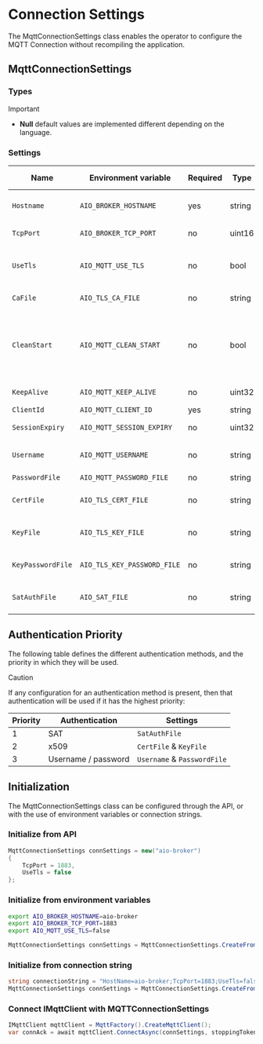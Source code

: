 # Connection Settings

The MqttConnectionSettings class enables the operator to configure the MQTT Connection without recompiling the application.

## MqttConnectionSettings

### Types

> [!IMPORTANT]
> * **Null** default values are implemented different depending on the language.
### Settings

|Name|Environment variable|Required|Type|Default value|Description|
|-|-|-|-|-|-|
|`Hostname`|`AIO_BROKER_HOSTNAME`|yes|string|n/a|FQDN to the endpoint, eg: mybroker.mydomain.com|
|`TcpPort`|`AIO_BROKER_TCP_PORT`|no|uint16|`8883`|TCP port to access the endpoint eg: 8883|
|`UseTls`|`AIO_MQTT_USE_TLS`|no|bool|`true`|Enable TLS negotiation (disabling not recommended for production)|
|`CaFile`|`AIO_TLS_CA_FILE`|no|string|null|Path to a PEM file to validate server identity|
|`CleanStart`|`AIO_MQTT_CLEAN_START`|no|bool|false|Whether to use persistent session on first connect, subsequent connections will be `false`. `true` requires a unique `ClientId`.
|`KeepAlive`|`AIO_MQTT_KEEP_ALIVE`|no|uint32|`60`|Interval of ping packets, in seconds|
|`ClientId`|`AIO_MQTT_CLIENT_ID`|yes|string|n/a|MQTT Client Id|
|`SessionExpiry`|`AIO_MQTT_SESSION_EXPIRY`|no|uint32|`3600`|Connection session duration, in seconds|
|`Username`|`AIO_MQTT_USERNAME`|no|string|null|MQTT Username to authenticate the connection|
|`PasswordFile`|`AIO_MQTT_PASSWORD_FILE`|no|string|null|MQTT Password file|
|`CertFile`|`AIO_TLS_CERT_FILE`|no|string|null|Path to a PEM file to establish X509 client authentication|
|`KeyFile`|`AIO_TLS_KEY_FILE`|no|string|null|Path to a KEY file to establish X509 client authentication| 
|`KeyPasswordFile`|`AIO_TLS_KEY_PASSWORD_FILE`|no|string|null|Password (aka pass-phrase) to protect the key| 
|`SatAuthFile`|`AIO_SAT_FILE`|no|string|null|Path to a file with the token to be used with SAT auth|

## Authentication Priority

The following table defines the different authentication methods, and the priority in which they will be used.

> [!CAUTION]
> If any configuration for an authentication method is present, then that authentication will be used if it has the highest priority:

| Priority | Authentication | Settings |
|-|-|-|
| 1 | SAT |  `SatAuthFile` |
| 2 | x509 | `CertFile` & `KeyFile` |
| 3 | Username / password |`Username` & `PasswordFile` |

## Initialization

The MqttConnectionSettings class can be configured through the API, or with the use of environment variables or connection strings.

### Initialize from API

```cs
MqttConnectionSettings connSettings = new("aio-broker")
{
    TcpPort = 1883,
    UseTls = false
};
```

### Initialize from environment variables

```bash
export AIO_BROKER_HOSTNAME=aio-broker
export AIO_BROKER_TCP_PORT=1883
export AIO_MQTT_USE_TLS=false
```

```cs
MqttConnectionSettings connSettings = MqttConnectionSettings.CreateFromEnvVars();
```

### Initialize from connection string

```cs
string connectionString = "HostName=aio-broker;TcpPort=1883;UseTls=false";
MqttConnectionSettings connSettings = MqttConnectionSettings.CreateFromConnectionString(connectionString);
```

### Connect IMqttClient with MQTTConnectionSettings

```cs
IMqttClient mqttClient = MqttFactory().CreateMqttClient();
var connAck = await mqttClient.ConnectAsync(connSettings, stoppingToken);
```
